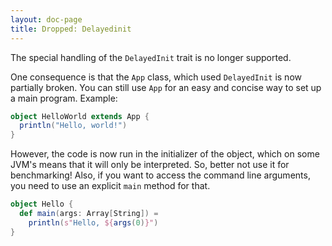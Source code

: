 ```yaml
---
layout: doc-page
title: Dropped: Delayedinit
---
```


The special handling of the `DelayedInit` trait is no longer
supported.

One consequence is that the `App` class, which used `DelayedInit` is
now partially broken. You can still use `App` for an easy and concise
way to set up a main program. Example:
```scala
object HelloWorld extends App {
  println("Hello, world!")
}
```
However, the code is now run in the initializer of the object, which on
some JVM's means that it will only be interpreted. So, better not use it
for benchmarking! Also, if you want to access the command line arguments,
you need to use an explicit `main` method for that.
```scala
object Hello {
  def main(args: Array[String]) =
    println(s"Hello, ${args(0)}")
}
```
